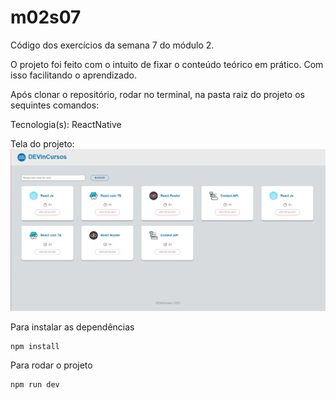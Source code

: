 # m02s07

Código dos exercícios da semana 7 do módulo 2.

O projeto foi feito com o intuito de fixar o conteúdo teórico em prático. Com isso facilitando o aprendizado.

Após clonar o repositório, rodar no terminal, na pasta raiz do projeto os sequintes comandos:

Tecnologia(s): ReactNative

Tela do projeto:
![Alt text](./public/ProjetoReactReadme.png?raw=true "Homepage")

Para instalar as dependências

```
npm install
```

Para rodar o projeto

```
npm run dev
```

